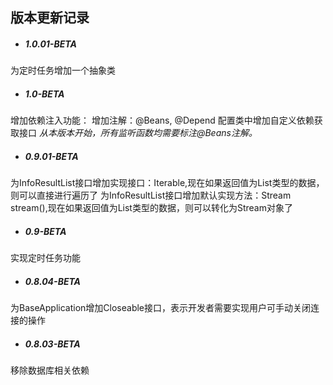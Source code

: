 ## 版本更新记录

- ##### 1.0.01-BETA
为定时任务增加一个抽象类

- ##### 1.0-BETA
增加依赖注入功能：
    增加注解：@Beans, @Depend
    配置类中增加自定义依赖获取接口
    *从本版本开始，所有监听函数均需要标注@Beans注解。*


- ##### 0.9.01-BETA
为InfoResultList接口增加实现接口：Iterable,现在如果返回值为List类型的数据，则可以直接进行遍历了
为InfoResultList接口增加默认实现方法：Stream<T> stream(),现在如果返回值为List类型的数据，则可以转化为Stream对象了

- ##### 0.9-BETA
实现定时任务功能

- ##### 0.8.04-BETA
为BaseApplication增加Closeable接口，表示开发者需要实现用户可手动关闭连接的操作

- ##### 0.8.03-BETA
移除数据库相关依赖
